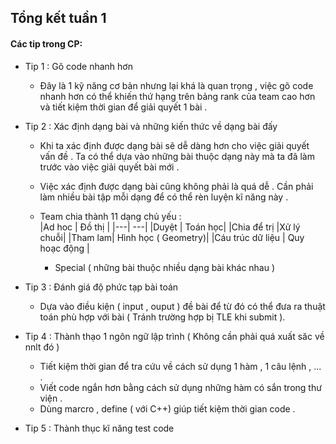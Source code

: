 ## Tổng kết tuần 1 ##
#### Các tip trong CP:
* Tip 1 : Gõ code nhanh hơn </br>
    * Đây là 1 kỹ năng cơ bản nhưng lại khá là quan trọng , việc gõ code nhanh hơn có thể khiến thứ hạng trên bảng rank của team cao hơn và tiết kiệm thời gian để giải quyết 1 bài .
* Tip 2 : Xác định dạng bài và những kiến thức về dạng bài đấy </br>
    * Khi ta xác định được dạng bài sẽ dễ dàng hơn cho việc giải quyết vấn đề . Ta có thể dựa vào những bài thuộc dạng này mà ta đã làm trước vào việc giải quyết bài mới . 
    * Việc xác định được dạng bài cũng không phải là quá dễ . Cần phải làm nhiều bài tập mỗi dạng để có thể rèn luyện kĩ năng này .
    *  Team chia thành 11 dạng chủ yếu : </br>
          |Ad hoc | Đồ thị |
          |---| ---|
          |Duyệt   | Toán học| 
          |Chia để trị  |Xử lý chuỗi| 
          |Tham lam|  Hình học ( Geometry)|
          |Cáu trúc dữ liệu  | Quy hoạc động |
          
          * Special ( những bài thuộc nhiều dạng bài khác nhau ) 
          
* Tip 3 : Đánh giá độ phức tạp bài toán </br>
    * Dựa vào điều kiện ( input , ouput ) đề bài để từ đó có thể đưa ra thuật toán phù hợp với bài ( Tránh trường hợp bị TLE khi submit ).
* Tip 4 : Thành thạo 1 ngôn ngữ lập trình  ( Không cần phải quá xuất săc về nnlt đó ) </br>
   * Tiết kiệm thời gian để tra cứu về cách sử dụng 1 hàm , 1 câu lệnh , ... . 
   * Viết code ngắn hơn bằng cách sử dụng những hàm có sắn trong thư viện . 
   * Dùng marcro , define ( với C++)  giúp tiết kiệm thời gian code .
* Tip 5 : Thành thục kĩ năng test code </br>
